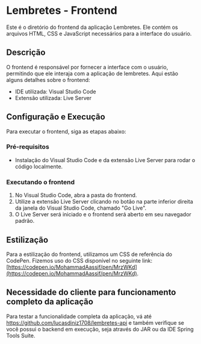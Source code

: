 # Lembretes - Frontend

Este é o diretório do frontend da aplicação Lembretes. Ele contém os arquivos HTML, CSS e JavaScript necessários para a interface do usuário.

## Descrição

O frontend é responsável por fornecer a interface com o usuário, permitindo que ele interaja com a aplicação de lembretes. Aqui estão alguns detalhes sobre o frontend:

- IDE utilizada: Visual Studio Code
- Extensão utilizada: Live Server

## Configuração e Execução

Para executar o frontend, siga as etapas abaixo:

### Pré-requisitos

- Instalação do Visual Studio Code e da extensão Live Server para rodar o código localmente.

### Executando o frontend

1. No Visual Studio Code, abra a pasta do frontend.
2. Utilize a extensão Live Server clicando no botão na parte inferior direita da janela do Visual Studio Code, chamado "Go Live".
3. O Live Server será iniciado e o frontend será aberto em seu navegador padrão.

## Estilização

Para a estilização do frontend, utilizamos um CSS de referência do CodePen. Fizemos uso do CSS disponível no seguinte link: [https://codepen.io/MohammadAassif/pen/MrzWKd](https://codepen.io/MohammadAassif/pen/MrzWKd).

## Necessidade do cliente para funcionamento completo da aplicação

Para testar a funcionalidade completa da aplicação, vá até https://github.com/lucasdiniz1708/lembretes-api e também verifique se você possui o backend em execução, seja através do JAR ou da IDE Spring Tools Suite.
